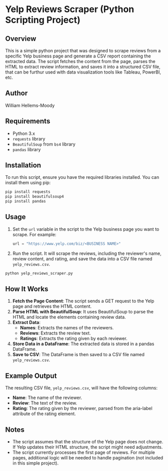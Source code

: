 # Yelp Reviews Scraper (Python Scripting Project)

## Overview

This is a simple python project that was designed to scrape reviews from a specific Yelp business page and generate a CSV report containing the extracted data. The script fetches the content from the page, parses the HTML to extract review information, and saves it into a structured CSV file, that can be furthur used with data visualization tools like Tableau, PowerBI, etc.

## Author

William Hellems-Moody

## Requirements

- Python 3.x
- `requests` library
- `BeautifulSoup` from `bs4` library
- `pandas` library

## Installation

To run this script, ensure you have the required libraries installed. You can install them using pip:

```sh
pip install requests
pip install beautifulsoup4
pip install pandas
```

## Usage

1. Set the `url` variable in the script to the Yelp business page you want to scrape. For example:
   ```python
   url = "https://www.yelp.com/biz/<BUSINESS NAME>"
   ```
2. Run the script. It will scrape the reviews, including the reviewer's name, review content, and rating, and save the data into a CSV file named `yelp_reviews.csv`.

```sh
python yelp_reviews_scraper.py
```

## How It Works

1. **Fetch the Page Content**: The script sends a GET request to the Yelp page and retrieves the HTML content.
2. **Parse HTML with BeautifulSoup**: It uses BeautifulSoup to parse the HTML and locate the elements containing review data.
3. **Extract Data**:
   - **Names**: Extracts the names of the reviewers.
   - **Reviews**: Extracts the review text.
   - **Ratings**: Extracts the rating given by each reviewer.
4. **Store Data in a DataFrame**: The extracted data is stored in a pandas DataFrame.
5. **Save to CSV**: The DataFrame is then saved to a CSV file named `yelp_reviews.csv`.

## Example Output

The resulting CSV file, `yelp_reviews.csv`, will have the following columns:

- **Name**: The name of the reviewer.
- **Review**: The text of the review.
- **Rating**: The rating given by the reviewer, parsed from the aria-label attribute of the rating element.

## Notes

- The script assumes that the structure of the Yelp page does not change. If Yelp updates their HTML structure, the script might need adjustments.
- The script currently processes the first page of reviews. For multiple pages, additional logic will be needed to handle pagination (not included in this simple project).

